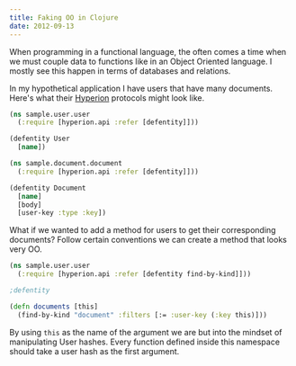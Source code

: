 ```yaml
---
title: Faking OO in Clojure
date: 2012-09-13
---
```


When programming in a functional language, the often comes a time when we must
couple data to functions like in an Object Oriented language. I mostly see
this happen in terms of databases and relations.

In my hypothetical application I have users that have many documents. Here's
what their [Hyperion](https://github.com/8thlight/hyperion) protocols might look like.

```clojure
(ns sample.user.user
  (:require [hyperion.api :refer [defentity]]))

(defentity User
  [name])
```

```clojure
(ns sample.document.document
  (:require [hyperion.api :refer [defentity]]))

(defentity Document
  [name]
  [body]
  [user-key :type :key])
```

What if we wanted to add a method for users to get their corresponding
documents? Follow certain conventions we can create a method that looks very OO.

```clojure
(ns sample.user.user
  (:require [hyperion.api :refer [defentity find-by-kind]]))

;defentity

(defn documents [this]
  (find-by-kind "document" :filters [:= :user-key (:key this)]))
```

By using `this` as the name of the argument we are but into the mindset of
manipulating User hashes. Every function defined inside this namespace should
take a user hash as the first argument.
